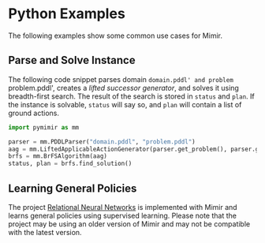 # Python Examples

The following examples show some common use cases for Mimir.

## Parse and Solve Instance

The following code snippet parses domain `domain.pddl' and problem `problem.pddl', creates a _lifted successor generator_, and solves it using breadth-first search.
The result of the search is stored in `status` and `plan`.
If the instance is solvable, `status` will say so, and `plan` will contain a list of ground actions.

```python
import pymimir as mm

parser = mm.PDDLParser("domain.pddl", "problem.pddl")
aag = mm.LiftedApplicableActionGenerator(parser.get_problem(), parser.get_pddl_repositories())
brfs = mm.BrFSAlgorithm(aag)
status, plan = brfs.find_solution()
```

## Learning General Policies

The project [Relational Neural Networks](https://github.com/simon-stahlberg/relational-neural-network-python) is implemented with Mimir and learns general policies using supervised learning.
Please note that the project may be using an older version of Mimir and may not be compatible with the latest version.
